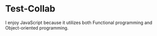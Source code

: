 # Test-Collab
I enjoy JavaScript because it utilizes both Functional programming and Object-oriented programming.